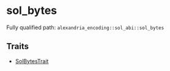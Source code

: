 # sol_bytes

Fully qualified path: `alexandria_encoding::sol_abi::sol_bytes`

## Traits

- [SolBytesTrait](./alexandria_encoding-sol_abi-sol_bytes-SolBytesTrait.md)


